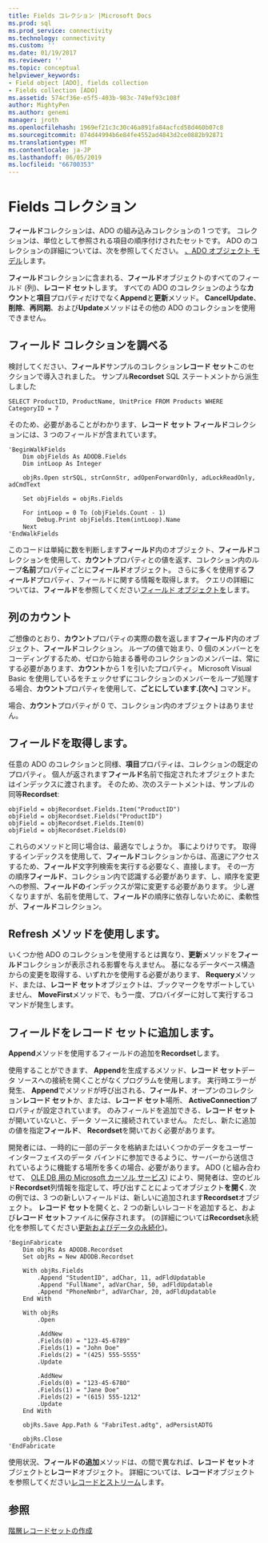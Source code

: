 ```yaml
---
title: Fields コレクション |Microsoft Docs
ms.prod: sql
ms.prod_service: connectivity
ms.technology: connectivity
ms.custom: ''
ms.date: 01/19/2017
ms.reviewer: ''
ms.topic: conceptual
helpviewer_keywords:
- Field object [ADO], fields collection
- Fields collection [ADO]
ms.assetid: 574cf36e-e5f5-403b-983c-749ef93c108f
author: MightyPen
ms.author: genemi
manager: jroth
ms.openlocfilehash: 1969ef21c3c30c46a891fa84acfcd58d460b07c8
ms.sourcegitcommit: 074d44994b6e84fe4552ad4843d2ce0882b92871
ms.translationtype: MT
ms.contentlocale: ja-JP
ms.lasthandoff: 06/05/2019
ms.locfileid: "66700353"
---
```

# <a name="the-fields-collection"></a>Fields コレクション
**フィールド**コレクションは、ADO の組み込みコレクションの 1 つです。 コレクションは、単位として参照される項目の順序付けされたセットです。 ADO のコレクションの詳細については、次を参照してください。 [、ADO オブジェクト モデル](../../../ado/guide/data/ado-objects-and-collections.md)します。  
  
 **フィールド**コレクションに含まれる、**フィールド**オブジェクトのすべてのフィールド (列)、**レコード セット**します。 すべての ADO のコレクションのような**カウント**と**項目**プロパティだけでなく**Append**と**更新**メソッド。 **CancelUpdate**、**削除**、**再同期**、および**Update**メソッドはその他の ADO のコレクションを使用できません。  
  
## <a name="examining-the-fields-collection"></a>フィールド コレクションを調べる  
 検討してください、**フィールド**サンプルのコレクション**レコード セット**このセクションで導入されました。 サンプル**Recordset** SQL ステートメントから派生しました  
  
```  
SELECT ProductID, ProductName, UnitPrice FROM Products WHERE CategoryID = 7  
```  
  
 そのため、必要があることがわかります、**レコード セット フィールド**コレクションには、3 つのフィールドが含まれています。  
  
```  
'BeginWalkFields  
    Dim objFields As ADODB.Fields  
    Dim intLoop As Integer  
  
    objRs.Open strSQL, strConnStr, adOpenForwardOnly, adLockReadOnly, adCmdText  
  
    Set objFields = objRs.Fields  
  
    For intLoop = 0 To (objFields.Count - 1)  
        Debug.Print objFields.Item(intLoop).Name  
    Next  
'EndWalkFields  
```  
  
 このコードは単純に数を判断します**フィールド**内のオブジェクト、**フィールド**コレクションを使用して、**カウント**プロパティとの値を返す、コレクション内のループ**名前**プロパティごとに**フィールド**オブジェクト。 さらに多くを使用する**フィールド**プロパティ、フィールドに関する情報を取得します。 クエリの詳細については、**フィールド**を参照してください[フィールド オブジェクトを](../../../ado/guide/data/the-field-object.md)します。  
  
## <a name="counting-columns"></a>列のカウント  
 ご想像のとおり、**カウント**プロパティの実際の数を返します**フィールド**内のオブジェクト、**フィールド**コレクション。 ループの値で始まり、0 個のメンバーとをコーディングするため、ゼロから始まる番号のコレクションのメンバーは、常にする必要があります、**カウント**から 1 を引いたプロパティ。 Microsoft Visual Basic を使用しているをチェックせずにコレクションのメンバーをループ処理する場合、**カウント**プロパティを使用して、**ごとにしています.[次へ]** コマンド。  
  
 場合、**カウント**プロパティが 0 で、コレクション内のオブジェクトはありません。  
  
## <a name="getting-to-the-field"></a>フィールドを取得します。  
 任意の ADO のコレクションと同様、**項目**プロパティは、コレクションの既定のプロパティ。 個人が返されます**フィールド**名前で指定されたオブジェクトまたはインデックスに渡されます。 そのため、次のステートメントは、サンプルの同等**Recordset**:  
  
```  
objField = objRecordset.Fields.Item("ProductID")  
objField = objRecordset.Fields("ProductID")  
objField = objRecordset.Fields.Item(0)  
objField = objRecordset.Fields(0)  
```  
  
 これらのメソッドと同じ場合は、最適なでしょうか。 事によりけりです。 取得するインデックスを使用して、**フィールド**コレクションからは、高速にアクセスするため、**フィールド**文字列検索を実行する必要なく、直接します。 その一方の順序**フィールド**、コレクション内で認識する必要があります、し、順序を変更への参照、**フィールドの**インデックスが常に変更する必要があります。 少し遅くなりますが、名前を使用して、**フィールド**の順序に依存しないために、柔軟性が、**フィールド**コレクション。  
  
## <a name="using-the-refresh-method"></a>Refresh メソッドを使用します。  
 いくつか他 ADO のコレクションを使用するとは異なり、**更新**メソッドを**フィールド**コレクションが表示される影響を与えません。 基になるデータベース構造からの変更を取得する、いずれかを使用する必要があります、 **Requery**メソッド、または、**レコード セット**オブジェクトは、ブックマークをサポートしていません、 **MoveFirst**メソッドで、もう一度、プロバイダーに対して実行するコマンドが発生します。  
  
## <a name="adding-fields-to-a-recordset"></a>フィールドをレコード セットに追加します。  
 **Append**メソッドを使用するフィールドの追加を**Recordset**します。  
  
 使用することができます、 **Append**を生成するメソッド、**レコード セット**データ ソースへの接続を開くことがなくプログラムを使用します。 実行時エラーが発生、 **Append**でメソッドが呼び出される、**フィールド**、オープンのコレクション**レコード セット**か、または、**レコード セット**場所、 **ActiveConnection**プロパティが設定されています。 のみフィールドを追加できる、**レコード セット**が開いていないと、データ ソースに接続されていません。 ただし、新たに追加の値を指定**フィールド**、 **Recordset**を開いておく必要があります。  
  
 開発者には、一時的に一部のデータを格納またはいくつかのデータをユーザー インターフェイスのデータ バインドに参加できるように、サーバーから送信されているように機能する場所を多くの場合、必要があります。 ADO (と組み合わせて、 [OLE DB 用の Microsoft カーソル サービス](../../../ado/guide/appendixes/microsoft-cursor-service-for-ole-db-ado-service-component.md)) により、開発者は、空のビルド**Recordset**列情報を指定して、呼び出すことによってオブジェクト**を開く**. 次の例では、3 つの新しいフィールドは、新しいに追加されます**Recordset**オブジェクト。 **レコード セット**を開くと、2 つの新しいレコードを追加すると、および**レコード セット**ファイルに保存されます。 (の詳細については**Recordset**永続化を参照してください[更新およびデータの永続化](../../../ado/guide/data/updating-and-persisting-data.md))。  
  
```  
'BeginFabricate  
    Dim objRs As ADODB.Recordset  
    Set objRs = New ADODB.Recordset  
  
    With objRs.Fields  
        .Append "StudentID", adChar, 11, adFldUpdatable  
        .Append "FullName", adVarChar, 50, adFldUpdatable  
        .Append "PhoneNmbr", adVarChar, 20, adFldUpdatable  
    End With  
  
    With objRs  
        .Open  
  
        .AddNew  
        .Fields(0) = "123-45-6789"  
        .Fields(1) = "John Doe"  
        .Fields(2) = "(425) 555-5555"  
        .Update  
  
        .AddNew  
        .Fields(0) = "123-45-6780"  
        .Fields(1) = "Jane Doe"  
        .Fields(2) = "(615) 555-1212"  
        .Update  
    End With  
  
    objRs.Save App.Path & "FabriTest.adtg", adPersistADTG  
  
    objRs.Close  
'EndFabricate  
```  
  
 使用状況、**フィールドの追加**メソッドは、の間で異なれば、**レコード セット**オブジェクトと**レコード**オブジェクト。 詳細については、**レコード**オブジェクトを参照してください[レコードとストリーム](../../../ado/guide/data/records-and-streams.md)します。  
  
## <a name="see-also"></a>参照  
 [階層レコードセットの作成](../../../ado/guide/data/fabricating-hierarchical-recordsets.md)
